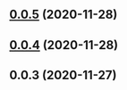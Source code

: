 ## [0.0.5](https://github.com/xyzingh/ExNet/compare/v0.0.4...v0.0.5) (2020-11-28)



## [0.0.4](https://github.com/xyzingh/ExNet/compare/v0.0.3...v0.0.4) (2020-11-28)



## 0.0.3 (2020-11-27)



